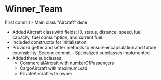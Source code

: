 # Winner_Team
First commit - Main class "Aircraft" done
- Added Aircraft class with fields: ID, status, distance, speed, fuel capacity, fuel consumption, and current fuel.
- Included constructor for initialization.
- Provided getter and setter methods to ensure encapsulation and future extensibility.
Second commit - Specialized subclasses implemented 
- Added three subclasses:
  - CommercialAircraft with numberOfPassengers
  - CargoAircraft with maximumLoad
  - PrivateAircraft with owner